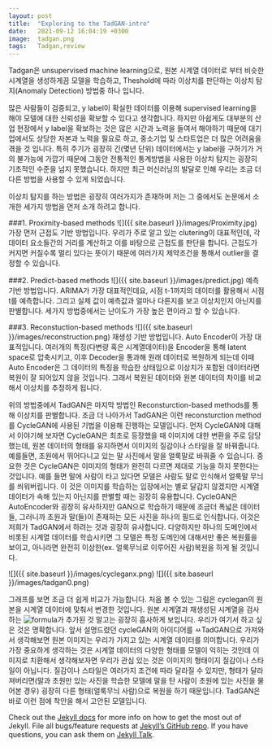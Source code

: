 ```yaml
---
layout: post
title:  "Exploring to the TadGAN-intro"
date:   2021-09-12 16:04:19 +0300
image:  tadgan.png
tags:   Tadgan,review
---
```

Tadgan은 unsupervised machine learning으로, 원본 시계열 데이터로 부터 비슷한 시계열을 생성하게끔 모델을 학습하고, Theshold에 따라 이상치를 판단하는 이상치 탐지(Anomaly Detection) 방법중 하나 입니다. 

많은 사람들이 검증되고, y label이 확실한 데이터를 이용해 supervised learning을 해야 모델에 대한 신뢰성을 확보할 수 있다고 생각합니다. 하지만 아쉽게도 대부분의 산업 현장에서 y label을 확보하는 것은 많은 시간과 노력을 들여서 해야하기 때문에 대기업에서도 상당한 자본과 노력을 필요로 하고, 중소기업 및 스타트업은 더 많은 어려움을 겪을 것 입니다. 특히 주기가 굉장히 긴(몇년 단위) 데이터에서는 y label을 구하기가 거의 불가능에 가깝기 때문에 그동안 전통적인 통계방법을 사용한 이상치 탐지는 굉장히 기초적인 수준을 넘지 못했습니다. 하지만 최근 머신러닝의 발달로 인해 우리는 조금 더 다른 방법을 사용할 수 있게 되었습니다. 

 이상치 탐지를 하는 방법은 굉장히 여러가지가 존재하며 저는 그 중에서도 논문에서 소개한 세가지 방법을 먼저 소개 하려고 합니다.
 
 ###1. Proximity-based methods
 ![]({{ site.baseurl }}/images/Proximity.jpg)
 가장 먼저 근접도 기반 방법입니다. 우리가 주로 알고 있는 clutering이 대표적인데, 각 데이터 요소들간의 거리를 계산하고 이를 바탕으로 근접도를 판단을 합니다. 근접도가 커지면 커질수록 멀리 있다는 뜻이기 때문에 여러가지 제약조건을 통해서 outlier을 결정할 수 있습니다. 


###2. Predict-based methods
 ![]({{ site.baseurl }}/images/predict.jpg)
 예측 기반 방법입니다. ARIMA가 가장 대표적인데요, 시점  t-1까지의 데이터를 활용해서 시점 t를 예측합니다. 그리고 실제 값이 예측값과 얼마나 다른지를 보고 이상치인지 아닌지를 판별합니다. 세가지 방법중에서는 난이도가 가장 높은 편이라고 할 수 있습니다.
 
 
###3. Reconstuction-based methods
 ![]({{ site.baseurl }}/images/reconstruction.png)
 재생성 기반 방법입니다. Auto Encoder이 가장 대표적입니다. 여러개의 특징(다변량 혹은 시계열데이터)을 Encoder을 통해 latent space로 압축시키고, 이후 Decoder을 통과해 원래 데이터로 복원하게 되는데 이때 Auto Encoder은 그 데이터의 특징을 학습한 상태임으로 이상치가 포함된 데이터라면 복원이 잘 되어있지 않을 것입니다. 그래서 복원된 데이터와 원본 데이터의 차이를 비교해서 이상치를 추정하게 됩니다.

 위의 방법중에서 TadGAN은 마지막 방법인 Reconsturction-based methods를 통해 이상치를 판별합니다. 조금 더 나아가서 TadGAN은 이런 reconsturction method를 CycleGAN에 사용된 기법을 이용해 진행하는 모델입니다. 먼저 CycleGAN에 대해서 이야기해 보자면 CycleGAN은 최초로 등장했을 때 이미지에 대한 변환을 주로 담당했는데, 원본 데이터의 형태를 유지하면서 이미지의 질감이나 스타일을 잘 바꿔줍니다. 예를들면, 초원에서 뛰어다니고 있는 말 사진에서 말을 얼룩말로 바꿔줄 수 있습니다. 중요한 것은 CycleGAN은 이미지의 형태가 완전히 다르면 제대로 기능을 하지 못한다는 것입니다. 예를 들면 말에 사람이 타고 있다면 모델은 사람도 말로 인식해서 얼룩말 무늬를 씌워버립니다. 이 것은 이미지를 학습하는 입장에서는 별로 달갑지 않겠지만 시계열 데이터가 속해 있는지 아닌지를 판별할 때는 굉장히 유용합니다. CycleGAN은 AutoEncoder와 굉장히 유사하지만 GAN으로 학습하기 때문에 조금더 폭넓은 데이터들, 그러니까 초원과 말(들)이 존재하는 모든 사진을 하나의 필드로 인식합니다. 이것은 저희가 TadGAN에서 하려는 것과 굉장히 유사합니다. 다양하지만 하나의 도메인에서 비롯된 시계열 데이터를 학습시키면 그 모델은 특정 도메인에 대해서만 좋은 복원률을 보이고, 아니라면 완전히 이상한(ex. 얼룩무늬로 이루어진 사람)복원을 하게 될 것입니다.

![]({{ site.baseurl }}/images/cycleganx.png)
![]({{ site.baseurl }}/images/tadgan0.png)

 그래프를 보면 조금 더 쉽게 비교가 가능합니다. 처음 볼 수 있는 그림은 cyclegan의 원본을 시계열 데이터에 맞춰서 변경한 것입니다. 원본 시계열과 재생성된 시계열을 검사하는 ![formula](https://render.githubusercontent.com/render/math?math=C_x)가 추가된 것 말고는 굉장히 흡사하게 보입니다. 우리가 여기서 하고 싶은 것은 명확합니다. 앞서 설명드렸던 cycleGAN의 아이디어를 ㅆTadGAN으로 가져와서 생각해보면 원본 이미지는 우리가 가지고 있는 시계열 데이터를 의미합니다. 우리가 가장 중요하게 생각하는 것은 시계열 데이터의 다양한 형태를 모델이 익히는 것인데 이미지로 치환해서 생각해보자면 우리가 관심 있는 것은 이미지의 형태이지 질감이나 스타일이 아닙니다. 질감이나 스타일은 여러가지 조건에 따라 달라질 수 있지만, 형태가 달라져버리면(말과 초원만 있는 사진을 학습한 모델에 말을 탄 사람이 초원에 있는 사진을 물어본 경우) 굉장히 다른 형태(얼룩무늬 사람)으로 복원을 하기 때문입니다. TadGAN은 바로 이런 점에 착안을 해서 고안된 모델입니다. 

 
 
 
Check out the [Jekyll docs][jekyll-docs] for more info on how to get the most out of Jekyll. File all bugs/feature requests at [Jekyll’s GitHub repo][jekyll-gh]. If you have questions, you can ask them on [Jekyll Talk][jekyll-talk].

[jekyll-docs]: https://jekyllrb.com/docs/home
[jekyll-gh]:   https://github.com/jekyll/jekyll
[jekyll-talk]: https://talk.jekyllrb.com/
